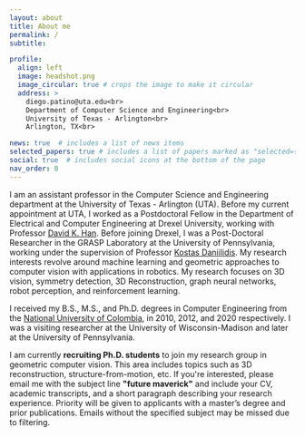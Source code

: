 ```yaml
---
layout: about
title: About me
permalink: /
subtitle: 

profile:
  align: left
  image: headshot.png
  image_circular: true # crops the image to make it circular
  address: >
    diego.patino@uta.edu<br>
    Department of Computer Science and Engineering<br>
    University of Texas - Arlington<br>
    Arlington, TX<br>

news: true  # includes a list of news items
selected_papers: true # includes a list of papers marked as "selected={true}"
social: true  # includes social icons at the bottom of the page
nav_order: 0
---
```


I am an assistant professor in the Computer Science and Engineering department at the University of Texas - Arlington (UTA). Before my current appointment at UTA, I worked as a Postdoctoral Fellow in the Department of Electrical and Computer Engineering at Drexel University, working with Professor [David K. Han](https://drexel.edu/engineering/about/faculty-staff/H/han-david/). Before joining Drexel, I was a Post-Doctoral Researcher in the GRASP Laboratory at the University of Pennsylvania, working under the supervision of Professor [Kostas Daniilidis](https://www.cis.upenn.edu/~kostas/). My research interests revolve around machine learning and geometric approaches to computer vision with applications in robotics. My research focuses on 3D vision, symmetry detection, 3D Reconstruction, graph neural networks, robot perception, and reinforcement learning.

I received my B.S., M.S., and Ph.D. degrees in Computer Engineering from the [National University of Colombia](https://medellin.unal.edu.co), in 2010, 2012, and 2020 respectively. I was a visiting researcher at the University of Wisconsin-Madison and later at the University of Pennsylvania.

I am currently **recruiting Ph.D. students** to join my research group in geometric computer vision. This area includes topics such as 3D reconstruction, structure-from-motion, etc. If you're interested, please email me with the subject line **"future maverick"** and include your CV, academic transcripts, and a short paragraph describing your research experience. Priority will be given to applicants with a master’s degree and prior publications. Emails without the specified subject may be missed due to filtering.
